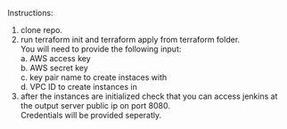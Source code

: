 Instructions:

1. clone repo.
2. run terraform init and terraform apply from terraform folder.  
   You will need to provide the following input:  
		a. AWS access key  
    b. AWS secret key  
    c. key pair name to create instaces with  
    d. VPC ID to create instances in  
3. after the instances are initialized check that you can access jenkins at the output server public ip on port 8080.  
   Credentials will be provided seperatly.
